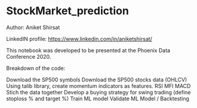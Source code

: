 # StockMarket_prediction

Author: Aniket Shirsat

LinkedIN profile: https://www.linkedin.com/in/aniketshirsat/

This notebook was developed to be presented at the Phoenix Data Conference 2020.

Breakdown of the code:

Download the SP500 symbols
Download the SP500 stocks data (OHLCV)
Using talib library, create momentum indicators as features.
RSI
MFI
MACD
Stich the data together
Develop a buying strategy for swing trading (define stoploss % and target %)
Train ML model
Validate ML Model / Backtesting

